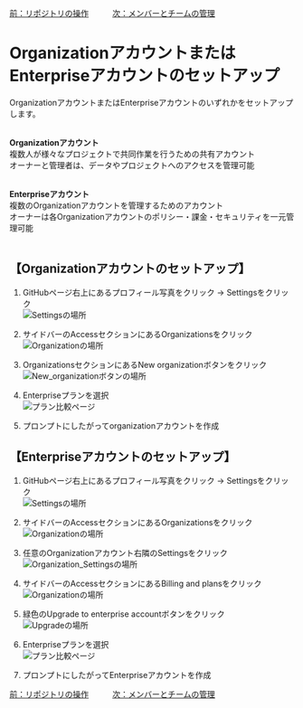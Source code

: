 [前：リポジトリの操作](/REPOSITORY.md)　　　[次：メンバーとチームの管理](/MEMBER_AND_TEAM.md)

# OrganizationアカウントまたはEnterpriseアカウントのセットアップ

OrganizationアカウントまたはEnterpriseアカウントのいずれかをセットアップします。<br><br>

**Organizationアカウント**  
複数人が様々なプロジェクトで共同作業を行うための共有アカウント  
オーナーと管理者は、データやプロジェクトへのアクセスを管理可能
<br><br>

**Enterpriseアカウント**  
複数のOrganizationアカウントを管理するためのアカウント  
オーナーは各Organizationアカウントのポリシー・課金・セキュリティを一元管理可能
<br><br>

## 【Organizationアカウントのセットアップ】

1. GitHubページ右上にあるプロフィール写真をクリック → Settingsをクリック  
    ![Settingsの場所](/image/account/settings_220712.png)

1. サイドバーのAccessセクションにあるOrganizationsをクリック  
    ![Organizationの場所](/image/account/organizations_220711.png)

1. OrganizationsセクションにあるNew organizationボタンをクリック  
    ![New_organizationボタンの場所](/image/account/new_organization_220711.png)

1. Enterpriseプランを選択  
    ![プラン比較ページ](/image/account/organization_enterprise_plan_220711.png)

1. プロンプトにしたがってorganizationアカウントを作成

## 【Enterpriseアカウントのセットアップ】

1. GitHubページ右上にあるプロフィール写真をクリック → Settingsをクリック  
    ![Settingsの場所](/image/account/settings_220712.png)

1. サイドバーのAccessセクションにあるOrganizationsをクリック  
    ![Organizationの場所](/image/account/organizations_220711.png)

1. 任意のOrganizationアカウント右隣のSettingsをクリック  
    ![Organization_Settingsの場所](/image/account/organizations_settings_220711.png)

1. サイドバーのAccessセクションにあるBilling and plansをクリック  
    ![Organizationの場所](/image/account/billing_and_plans_220711.png)

1. 緑色のUpgrade to enterprise accountボタンをクリック  
    ![Upgradeの場所](/image/account/upgrade_220711.png)

1. Enterpriseプランを選択  
    ![プラン比較ページ](/image/account/upgrade_to_enterprise_220711.png)

1. プロンプトにしたがってEnterpriseアカウントを作成

[前：リポジトリの操作](/REPOSITORY.md)　　　[次：メンバーとチームの管理](/MEMBER_AND_TEAM.md)